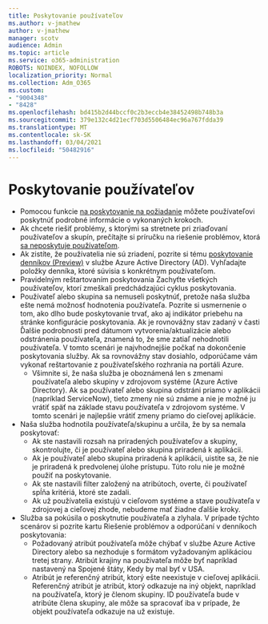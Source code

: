 ```yaml
---
title: Poskytovanie používateľov
ms.author: v-jmathew
author: v-jmathew
manager: scotv
audience: Admin
ms.topic: article
ms.service: o365-administration
ROBOTS: NOINDEX, NOFOLLOW
localization_priority: Normal
ms.collection: Adm_O365
ms.custom:
- "9004348"
- "8428"
ms.openlocfilehash: bd415b2d44bccf0c2b3eccb4e38452498b748b3a
ms.sourcegitcommit: 379e132c4d21ecf703d5506484ec96a767fdda39
ms.translationtype: MT
ms.contentlocale: sk-SK
ms.lasthandoff: 03/04/2021
ms.locfileid: "50482916"
---
```

# <a name="user-provisioning"></a>Poskytovanie používateľov

- Pomocou funkcie [na poskytovanie na požiadanie](https://docs.microsoft.com/azure/active-directory/app-provisioning/provision-on-demand) môžete používateľovi poskytnúť podrobné informácie o vykonaných krokoch.
- Ak chcete riešiť problémy, s ktorými sa stretnete pri zriaďovaní používateľov a skupín, prečítajte si príručku na riešenie problémov, ktorá [sa neposkytuje používateľom](https://docs.microsoft.com/azure/active-directory/app-provisioning/application-provisioning-config-problem-no-users-provisioned).
- Ak zistíte, že používatelia nie sú zriadení, pozrite si tému [poskytovanie denníkov (Preview)](https://docs.microsoft.com/azure/active-directory/reports-monitoring/concept-provisioning-logs) v službe Azure Active Directory (AD). Vyhľadajte položky denníka, ktoré súvisia s konkrétnym používateľom.
- Pravidelným reštartovaním poskytovania Zachyťte všetkých používateľov, ktorí zmeškali predchádzajúci cyklus poskytovania.
- Používateľ alebo skupina sa nemuseli poskytnúť, pretože naša služba ešte nemá možnosť hodnotenia používateľa. Pozrite si usmernenie o tom, ako dlho bude poskytovanie trvať, ako aj indikátor priebehu na stránke konfigurácie poskytovania. Ak je rovnovážny stav zadaný v časti Ďalšie podrobnosti pred dátumom vytvorenia/aktualizácie alebo odstránenia používateľa, znamená to, že sme zatiaľ nehodnotili používateľa. V tomto scenári je najvhodnejšie počkať na dokončenie poskytovania služby. Ak sa rovnovážny stav dosiahlo, odporúčame vám vykonať reštartovanie z používateľského rozhrania na portáli Azure.
  - Všimnite si, že naša služba je oboznámená len s zmenami používateľa alebo skupiny v zdrojovom systéme (Azure Active Directory). Ak sa používateľ alebo skupina odstráni priamo v aplikácii (napríklad ServiceNow), tieto zmeny nie sú známe a nie je možné ju vrátiť späť na základe stavu používateľa v zdrojovom systéme. V tomto scenári je najlepšie vrátiť zmeny priamo do cieľovej aplikácie.
- Naša služba hodnotila používateľa/skupinu a určila, že by sa nemala poskytovať:
  - Ak ste nastavili rozsah na priradených používateľov a skupiny, skontrolujte, či je používateľ alebo skupina priradená k aplikácii.
  - Ak je používateľ alebo skupina priradená k aplikácii, uistite sa, že nie je priradená k predvolenej úlohe prístupu. Túto rolu nie je možné použiť na poskytovanie.
  - Ak ste nastavili filter založený na atribútoch, overte, či používateľ spĺňa kritériá, ktoré ste zadali.
  - Ak už používatelia existujú v cieľovom systéme a stave používateľa v zdrojovej a cieľovej zhode, nebudeme mať žiadne ďalšie kroky.
- Služba sa pokúsila o poskytnutie používateľa a zlyhala. V prípade týchto scenárov si pozrite kartu Riešenie problémov a odporúčaní v denníkoch poskytovania:
  - Požadovaný atribút používateľa môže chýbať v službe Azure Active Directory alebo sa nezhoduje s formátom vyžadovaným aplikáciou tretej strany. Atribút krajiny na používateľa môže byť napríklad nastavený na Spojené štáty, Kedy by mal byť v USA.
  - Atribút je referenčný atribút, ktorý ešte neexistuje v cieľovej aplikácii. Referenčný atribút je atribút, ktorý odkazuje na iný objekt, napríklad na používateľa, ktorý je členom skupiny. ID používateľa bude v atribúte člena skupiny, ale môže sa spracovať iba v prípade, že objekt používateľa odkazuje na už existuje.
